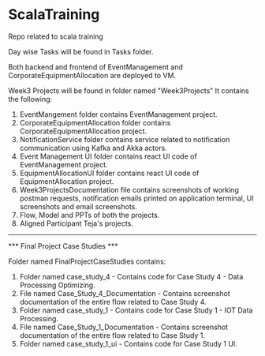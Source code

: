 # ScalaTraining
Repo related to scala training

Day wise Tasks will be found in Tasks folder.

Both backend and frontend of EventManagement and CorporateEquipmentAllocation are deployed to VM.

Week3 Projects will be found in folder named "Week3Projects"
It contains the following:

1) EventMangement folder contains EventManagement project.
2) CorporateEquipmentAllocation folder contains CorporateEquipmentAllocation project.
3) NotificationService folder contains service related to notification communication using Kafka and Akka actors.
4) Event Management UI folder contains react UI code of EventManagement project.
5) EquipmentAllocationUI folder contains react UI code of EquipmentAllocation project.
6) Week3ProjectsDocumentation file contains screenshots of working postman requests, notification emails printed on application terminal, UI screenshots and email screenshots.
7) Flow, Model and PPTs of both the projects.
8) Aligned Participant Teja's projects.

---
*** Final Project Case Studies ***

Folder named FinalProjectCaseStudies contains:
1) Folder named case_study_4 - Contains code for Case Study 4 - Data Processing Optimizing.
2) File named Case_Study_4_Documentation - Contains screenshot documentation of the entire flow related to Case Study 4.
3) Folder named case_study_1 - Contains code for Case Study 1 - IOT Data Processing.
4) File named Case_Study_1_Documentation - Contains screenshot documentation of the entire flow related to Case Study 1.
5) Folder named case_study_1_ui - Contains code for Case Study 1 UI.
